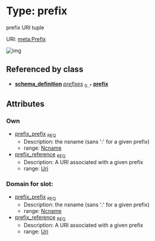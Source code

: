 
# Type: prefix


prefix URI tuple

URI: [meta:Prefix](https://w3id.org/biolink/biolinkml/meta/Prefix)


![img](http://yuml.me/diagram/nofunky;dir:TB/class/\[SchemaDefinition]++-%20prefixes%200..*>\[Prefix|prefix_prefix(pk):ncname;prefix_reference:uri])

## Referenced by class

 *  **[schema_definition](schema_definition.md)** *[prefixes](prefixes.md)*  <sub>0..*</sub>  **[prefix](prefix.md)**

## Attributes


### Own

 * [prefix_prefix](prefix_prefix.md)  <sub>REQ</sub>
    * Description: the nsname (sans ':' for a given prefix)
    * range: [Ncname](type/Ncname.md)
 * [prefix_reference](prefix_reference.md)  <sub>REQ</sub>
    * Description: A URI associated with a given prefix
    * range: [Uri](type/Uri.md)

### Domain for slot:

 * [prefix_prefix](prefix_prefix.md)  <sub>REQ</sub>
    * Description: the nsname (sans ':' for a given prefix)
    * range: [Ncname](type/Ncname.md)
 * [prefix_reference](prefix_reference.md)  <sub>REQ</sub>
    * Description: A URI associated with a given prefix
    * range: [Uri](type/Uri.md)
